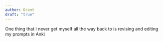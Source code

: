 ```yaml
---
author: Grant
draft: "true"
---
```

One thing that I never get myself all the way back to is revising and editing my prompts in Anki